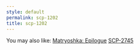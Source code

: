 ```yaml
---
style: default
permalink: scp-1202
title: scp-1202
---
```

You may also like:
[Matryoshka: Epilogue](http://scp-wiki.net/matryoshka-epilogue)
[SCP-2745](http://scp-wiki.net/scp-2745)